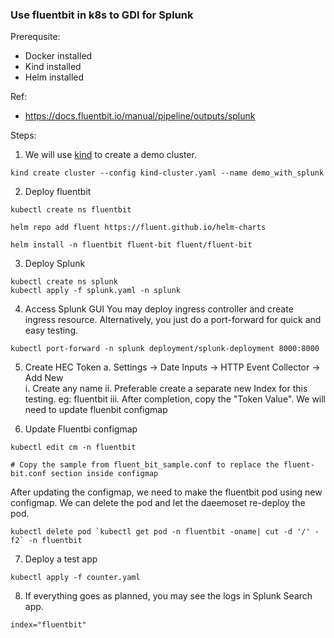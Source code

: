 ### Use fluentbit in k8s to GDI for Splunk 

Prerequsite: 
- Docker installed
- Kind installed
- Helm installed

Ref: 
- https://docs.fluentbit.io/manual/pipeline/outputs/splunk

Steps:

1. We will use [kind](https://kind.sigs.k8s.io/docs/user/quick-start/) to create a demo cluster.
```
kind create cluster --config kind-cluster.yaml --name demo_with_splunk
```

2. Deploy fluentbit
```
kubectl create ns fluentbit

helm repo add fluent https://fluent.github.io/helm-charts

helm install -n fluentbit fluent-bit fluent/fluent-bit
```

3. Deploy Splunk
```
kubectl create ns splunk
kubectl apply -f splunk.yaml -n splunk
```

4. Access Splunk GUI
You may deploy ingress controller and create ingress resource. Alternatively, you just do a port-forward for quick and easy testing.
```
kubectl port-forward -n splunk deployment/splunk-deployment 8000:8000
```

5. Create HEC Token
a. Settings -> Date Inputs -> HTTP Event Collector -> Add New<br/>
    i. Create any name
    ii. Preferable create a separate new Index for this testing. eg: fluentbit
    iii. After completion, copy the "Token Value". We will need to update fluenbit configmap

6. Update Fluentbi configmap
```
kubectl edit cm -n fluentbit

# Copy the sample from fluent_bit_sample.conf to replace the fluent-bit.conf section inside configmap
```
After updating the configmap, we need to make the fluentbit pod using new configmap. We can delete the pod and let the daeemoset re-deploy the pod.
```
kubectl delete pod `kubectl get pod -n fluentbit -oname| cut -d '/' -f2` -n fluentbit
```

7. Deploy a test app
```
kubectl apply -f counter.yaml
```

8. If everything goes as planned, you may see the logs in Splunk Search app. 
```
index="fluentbit"
```
